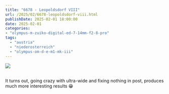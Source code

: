 ```yaml
---
title: "6678 - Leopoldsdorf VIII"
url: /2025/02/6678-leopoldsdorf-viii.html
publishDate: 2025-02-01 18:00:00
date: 2025-02-01
categories:
- "olympus-m-zuiko-digital-ed-7-14mm-f2-8-pro"
tags:
  - "austria"
  - "niederosterreich"
  - "olympus-om-d-e-m1-mk-iii"
---
```

<div class="container">
<div class="center"><a target="_blank" href="https://d25zfm9zpd7gm5.cloudfront.net/1200x1200/2020/20200913_135601_lr.jpg"><img class="webfeedsFeaturedVisual" src="https://d25zfm9zpd7gm5.cloudfront.net/0600x0600/2020/20200913_135601_lr.jpg" /></a></div>
</div>
<br />

It turns out, going crazy with ultra-wide and fixing nothing
in post, produces much more interesting results :grin:
